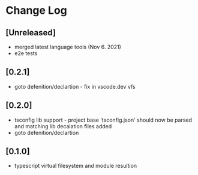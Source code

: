 # Change Log

## [Unreleased]
- merged latest language tools (Nov 6. 2021)
- e2e tests

## [0.2.1]
- goto defenition/declartion - fix in vscode.dev vfs

## [0.2.0]
- tsconfig lib support - project base 'tsconfig.json' should now be parsed and matching lib decalation files added
- goto defenition/declartion

## [0.1.0]
- typescript virtual filesystem and module resultion